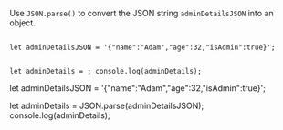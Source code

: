 Use `JSON.parse()` to convert
the JSON string `adminDetailsJSON`
into an object.

<Editor type="exercise" lang="javascript">
<code>
let adminDetailsJSON = '{"name":"Adam","age":32,"isAdmin":true}';

let adminDetails = ;
console.log(adminDetails);
</code>

<solution>
let adminDetailsJSON = '{"name":"Adam","age":32,"isAdmin":true}';

let adminDetails = JSON.parse(adminDetailsJSON);
console.log(adminDetails);
</solution>
</Editor>